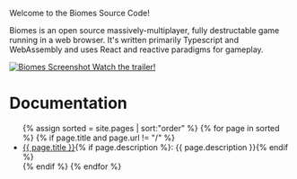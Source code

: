 Welcome to the Biomes Source Code!

Biomes is an open source massively-multiplayer, fully destructable game running in a web browser. It's written primarily Typescript and WebAssembly and uses React and reactive paradigms for gameplay. 

[![Biomes Screenshot](assets/images/biomes-ss.png) Watch the trailer!](https://www.youtube.com/watch?v=vPHEtewFm3M)

# Documentation
<ul>
{% assign sorted = site.pages | sort:"order" %}
{% for page in sorted %}
    {% if page.title and page.url != "/" %}
    <li><a href="{{ page.url | relative_url }}">
        {{ page.title }}</a>{% if page.description %}: {{ page.description }}{% endif %}
    </li>
    {% endif %}
{% endfor %}
</ul>
